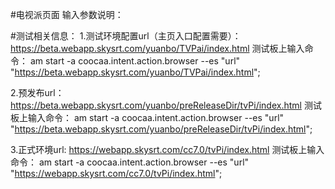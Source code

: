 #电视派页面
输入参数说明：

#测试相关信息：
1.测试环境配置url（主页入口配置需要）：
https://beta.webapp.skysrt.com/yuanbo/TVPai/index.html
测试板上输入命令：
am start -a coocaa.intent.action.browser --es "url"  "https://beta.webapp.skysrt.com/yuanbo/TVPai/index.html";

2.预发布url：
https://beta.webapp.skysrt.com/yuanbo/preReleaseDir/tvPi/index.html
测试板上输入命令：
am start -a coocaa.intent.action.browser --es "url"  "https://beta.webapp.skysrt.com/yuanbo/preReleaseDir/tvPi/index.html";

3.正式环境url:
https://webapp.skysrt.com/cc7.0/tvPi/index.html
测试板上输入命令：
am start -a coocaa.intent.action.browser --es "url"  "https://webapp.skysrt.com/cc7.0/tvPi/index.html";